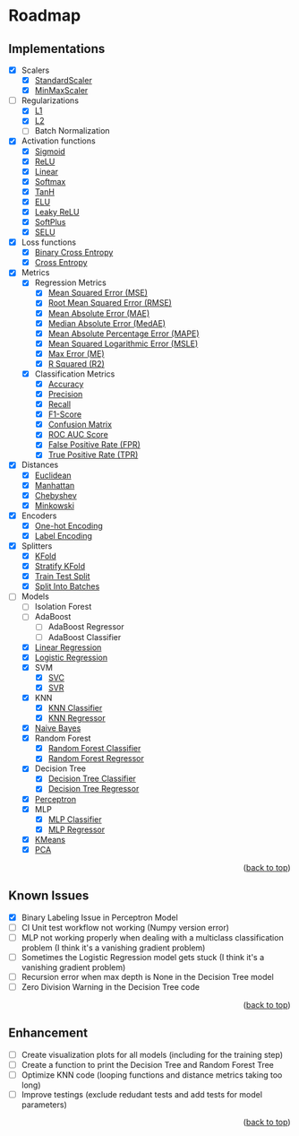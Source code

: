 <a id="readme-top"></a>

# Roadmap

## Implementations

- [x] Scalers
    - [x] [StandardScaler](https://github.com/rafaelgreca/scratchml/blob/main/scratchml/scalers.py#L155)
    - [x] [MinMaxScaler](https://github.com/rafaelgreca/scratchml/blob/main/scratchml/scalers.py#L37)
- [ ] Regularizations
    - [x] [L1](https://github.com/rafaelgreca/scratchml/blob/main/scratchml/regularizations.py#L4)
    - [x] [L2](https://github.com/rafaelgreca/scratchml/blob/main/scratchml/regularizations.py#L27)
    - [ ] Batch Normalization
- [x] Activation functions
    - [x] [Sigmoid](https://github.com/rafaelgreca/scratchml/blob/main/scratchml/activations.py#L109)
    - [x] [ReLU](https://github.com/rafaelgreca/scratchml/blob/main/scratchml/activations.py#L23)
    - [x] [Linear](https://github.com/rafaelgreca/scratchml/blob/main/scratchml/activations.py#L4)
    - [x] [Softmax](https://github.com/rafaelgreca/scratchml/blob/main/scratchml/activations.py#L132)
    - [x] [TanH](https://github.com/rafaelgreca/scratchml/blob/main/scratchml/activations.py#L84)
    - [x] [ELU](https://github.com/rafaelgreca/scratchml/blob/main/scratchml/activations.py#L42)
    - [x] [Leaky ReLU](https://github.com/rafaelgreca/scratchml/blob/main/scratchml/activations.py#L65)
    - [x] [SoftPlus](https://github.com/rafaelgreca/scratchml/blob/main/scratchml/activations.py#L157)
    - [x] [SELU](https://github.com/rafaelgreca/scratchml/blob/main/scratchml/activations.py#L180)
- [x] Loss functions
    - [x] [Binary Cross Entropy](https://github.com/rafaelgreca/scratchml/blob/main/scratchml/losses.py#L4)
    - [x] [Cross Entropy](https://github.com/rafaelgreca/scratchml/blob/main/scratchml/losses.py#L33)
- [x] Metrics
    - [x] Regression Metrics
        - [x] [Mean Squared Error (MSE)](https://github.com/rafaelgreca/scratchml/blob/main/scratchml/metrics.py#L7)
        - [x] [Root Mean Squared Error (RMSE)](https://github.com/rafaelgreca/scratchml/blob/main/scratchml/metrics.py#L29)
        - [x] [Mean Absolute Error (MAE)](https://github.com/rafaelgreca/scratchml/blob/main/scratchml/metrics.py#L51)
        - [x] [Median Absolute Error (MedAE)](https://github.com/rafaelgreca/scratchml/blob/main/scratchml/metrics.py#L73)
        - [x] [Mean Absolute Percentage Error (MAPE)](https://github.com/rafaelgreca/scratchml/blob/main/scratchml/metrics.py#L95)
        - [x] [Mean Squared Logarithmic Error (MSLE)](https://github.com/rafaelgreca/scratchml/blob/main/scratchml/metrics.py#L128)
        - [x] [Max Error (ME)](https://github.com/rafaelgreca/scratchml/blob/main/scratchml/metrics.py#L156)
        - [x] [R Squared (R2)](https://github.com/rafaelgreca/scratchml/blob/main/scratchml/metrics.py#L180)
    - [x] Classification Metrics
        - [x] [Accuracy](https://github.com/rafaelgreca/scratchml/blob/main/scratchml/metrics.py#L200)
        - [x] [Precision](https://github.com/rafaelgreca/scratchml/blob/main/scratchml/metrics.py#L215)
        - [x] [Recall](https://github.com/rafaelgreca/scratchml/blob/main/scratchml/metrics.py#L272)
        - [x] [F1-Score](https://github.com/rafaelgreca/scratchml/blob/main/scratchml/metrics.py#L329)
        - [x] [Confusion Matrix](https://github.com/rafaelgreca/scratchml/blob/main/scratchml/metrics.py#L373)
        - [x] [ROC AUC Score](https://github.com/rafaelgreca/scratchml/blob/main/scratchml/metrics.py#L474)
        - [x] [False Positive Rate (FPR)](https://github.com/rafaelgreca/scratchml/blob/main/scratchml/metrics.py#L458)
        - [x] [True Positive Rate (TPR)](https://github.com/rafaelgreca/scratchml/blob/main/scratchml/metrics.py#L442)
- [x] Distances
    - [x] [Euclidean](https://github.com/rafaelgreca/scratchml/blob/main/scratchml/distances.py#L6)
    - [x] [Manhattan](https://github.com/rafaelgreca/scratchml/blob/main/scratchml/distances.py#L26)
    - [x] [Chebyshev](https://github.com/rafaelgreca/scratchml/blob/main/scratchml/distances.py#L46)
    - [x] [Minkowski](https://github.com/rafaelgreca/scratchml/blob/main/scratchml/distances.py#L66)
- [x] Encoders
    - [x] [One-hot Encoding](https://github.com/rafaelgreca/scratchml/blob/main/scratchml/encoders.py#L133)
    - [x] [Label Encoding](https://github.com/rafaelgreca/scratchml/blob/main/scratchml/encoders.py#L39)
- [x] Splitters
    - [x] [KFold](https://github.com/rafaelgreca/scratchml/blob/main/scratchml/utils.py#L42)
    - [x] [Stratify KFold](https://github.com/rafaelgreca/scratchml/blob/main/scratchml/utils.py#L42)
    - [x] [Train Test Split](https://github.com/rafaelgreca/scratchml/blob/main/scratchml/utils.py#L187)
    - [x] [Split Into Batches](https://github.com/rafaelgreca/scratchml/blob/main/scratchml/utils.py#L5)
- [ ] Models
    - [ ] Isolation Forest
    - [ ] AdaBoost
        - [ ] AdaBoost Regressor
        - [ ] AdaBoost Classifier
    - [x] [Linear Regression](https://github.com/rafaelgreca/scratchml/blob/main/scratchml/models/linear_regression.py)
    - [x] [Logistic Regression](https://github.com/rafaelgreca/scratchml/blob/main/scratchml/models/logistic_regression.py)
    - [x] SVM
        - [x] [SVC](https://github.com/rafaelgreca/scratchml/blob/main/scratchml/models/svc.py)
        - [x] [SVR](https://github.com/rafaelgreca/scratchml/blob/main/scratchml/models/svr.py)
    - [x] KNN
        - [x] [KNN Classifier](https://github.com/rafaelgreca/scratchml/blob/main/scratchml/models/knn.py#L236)
        - [x] [KNN Regressor](https://github.com/rafaelgreca/scratchml/blob/main/scratchml/models/knn.py#L375)
    - [x] [Naive Bayes](https://github.com/rafaelgreca/scratchml/blob/main/scratchml/models/naive_bayes.py)
    - [x] Random Forest
        - [x] [Random Forest Classifier](https://github.com/rafaelgreca/scratchml/blob/main/scratchml/models/random_forest.py#L291)
        - [x] [Random Forest Regressor](https://github.com/rafaelgreca/scratchml/blob/main/scratchml/models/random_forest.py#L445)
    - [x] Decision Tree
        - [x] [Decision Tree Classifier](https://github.com/rafaelgreca/scratchml/blob/main/scratchml/models/decision_tree.py#L525)
        - [x] [Decision Tree Regressor](https://github.com/rafaelgreca/scratchml/blob/main/scratchml/models/decision_tree.py#L640)
    - [x] [Perceptron](https://github.com/rafaelgreca/scratchml/blob/main/scratchml/models/perceptron.py)
    - [x] MLP
        - [x] [MLP Classifier](https://github.com/rafaelgreca/scratchml/blob/main/scratchml/models/multilayer_perceptron.py#L569)
        - [x] [MLP Regressor](https://github.com/rafaelgreca/scratchml/blob/main/scratchml/models/multilayer_perceptron.py#L710)
    - [x] [KMeans](https://github.com/rafaelgreca/scratchml/blob/main/scratchml/models/kmeans.py)
    - [x] [PCA](https://github.com/rafaelgreca/scratchml/blob/main/scratchml/models/pca.py)

<p align="right">(<a href="#readme-top">back to top</a>)</p>

## Known Issues

- [x] Binary Labeling Issue in Perceptron Model
- [ ] CI Unit test workflow not working (Numpy version error)
- [ ] MLP not working properly when dealing with a multiclass classification problem (I think it's a vanishing gradient problem)
- [ ] Sometimes the Logistic Regression model gets stuck (I think it's a vanishing gradient problem)
- [ ] Recursion error when max depth is None in the Decision Tree model
- [ ] Zero Division Warning in the Decision Tree code

<p align="right">(<a href="#readme-top">back to top</a>)</p>

## Enhancement

- [ ] Create visualization plots for all models (including for the training step)
- [ ] Create a function to print the Decision Tree and Random Forest Tree
- [ ] Optimize KNN code (looping functions and distance metrics taking too long)
- [ ] Improve testings (exclude redudant tests and add tests for model parameters)

<p align="right">(<a href="#readme-top">back to top</a>)</p>

